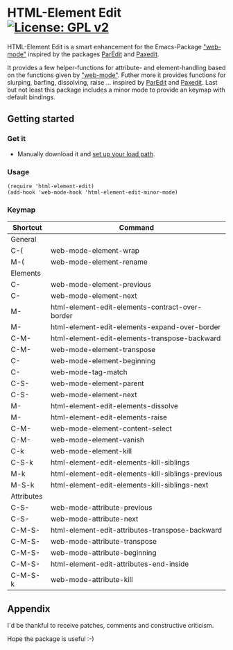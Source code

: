 # HTML-Element Edit [![License: GPL v2](https://img.shields.io/badge/License-GPL%20v2-blue.svg)](https://img.shields.io/badge/License-GPL%20v2-blue.svg)
HTML-Element Edit is a smart enhancement for the Emacs-Package ["web-mode"](https://github.com/fxbois/web-mode) inspired by the packages [ParEdit](https://www.emacswiki.org/emacs/ParEdit) and [Paxedit](https://github.com/promethial/paxedit).

It provides a few helper-functions for attribute- and element-handling based on the functions given by ["web-mode"](https://github.com/fxbois/web-mode). Futher more it provides functions for slurping, barfing, dissolving, raise ... inspired by [ParEdit](https://www.emacswiki.org/emacs/ParEdit) and [Paxedit](https://github.com/promethial/paxedit). Last but not least this package includes a minor mode to provide an keymap with default bindings.

## Getting started
### Get it
- Manually download it and [set up your load path](http://www.emacswiki.org/emacs/InstallingPackages).

### Usage
```
(require 'html-element-edit)
(add-hook 'web-mode-hook 'html-element-edit-minor-mode)
```

### Keymap
Shortcut | Command
--- | ---
General |
C-( | web-mode-element-wrap
M-( | web-mode-element-rename
Elements |
C-<left> | web-mode-element-previous
C-<right> | web-mode-element-next
M-<left> | html-element-edit-elements-contract-over-border
M-<right> | html-element-edit-elements-expand-over-border
C-M-<left> | html-element-edit-elements-transpose-backward
C-M-<right> | web-mode-element-transpose
C-<up> | web-mode-element-beginning
C-<down> | web-mode-tag-match
C-S-<up> | web-mode-element-parent
C-S-<down> | web-mode-element-next
M-<up> | html-element-edit-elements-dissolve
M-<down> | html-element-edit-elements-raise
C-M-<up> | web-mode-element-content-select
C-M-<down> | web-mode-element-vanish
C-k | web-mode-element-kill
C-S-k | html-element-edit-elements-kill-siblings
M-k | html-element-edit-elements-kill-siblings-previous
M-S-k | html-element-edit-elements-kill-siblings-next
Attributes |
C-S-<left> | web-mode-attribute-previous
C-S-<right> | web-mode-attribute-next
C-M-S-<left> | html-element-edit-attributes-transpose-backward
C-M-S-<right> | web-mode-attribute-transpose
C-M-S-<up> | web-mode-attribute-beginning
C-M-S-<down> | html-element-edit-attributes-end-inside
C-M-S-k | web-mode-attribute-kill

## Appendix
I´d be thankful to receive patches, comments and constructive criticism.

Hope the package is useful :-)

